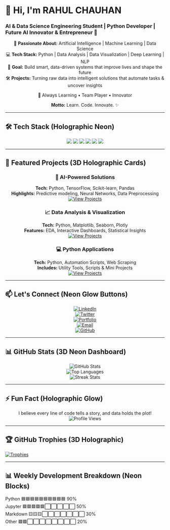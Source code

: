 # 👋 Hi, I'm RAHUL CHAUHAN

### AI & Data Science Engineering Student | Python Developer | Future AI Innovator & Entrepreneur 🌟

<div align="center">

🎯 **Passionate About:** Artificial Intelligence | Machine Learning | Data Science  
💻 **Tech Stack:** Python | Data Analysis | Data Visualization | Deep Learning | NLP  
🚀 **Goal:** Build smart, data-driven systems that improve lives and shape the future  
🛠 **Projects:** Turning raw data into intelligent solutions that automate tasks & uncover insights  

🌱 Always Learning • Team Player • Innovator  

**Motto:** Learn. Code. Innovate. ✨

</div>

---

## 🛠️ Tech Stack (Holographic Neon)

<div align="center">

<img src="https://img.shields.io/badge/Python-%233776AB?style=for-the-badge&logo=python&logoColor=white&labelColor=0A0A0A" /> 
<img src="https://img.shields.io/badge/Machine%20Learning-%23F7931E?style=for-the-badge&logo=opencv&logoColor=white&labelColor=1A1A1A" /> 
<img src="https://img.shields.io/badge/Data%20Science-%234B8BBE?style=for-the-badge&logo=apache%20spark&logoColor=white&labelColor=2A2A2A" /> 
<img src="https://img.shields.io/badge/Deep%20Learning-%23FF6F61?style=for-the-badge&logo=tensorflow&logoColor=white&labelColor=3A3A3A" /> 
<img src="https://img.shields.io/badge/Pandas-%23150458?style=for-the-badge&logo=pandas&logoColor=white&labelColor=4A4A4A" /> 
<img src="https://img.shields.io/badge/NumPy-%23013243?style=for-the-badge&logo=numpy&logoColor=white&labelColor=5A5A5A" /> 

</div>

---

## 🚀 Featured Projects (3D Holographic Cards)

<div align="center">

### 🤖 AI-Powered Solutions
**Tech:** Python, TensorFlow, Scikit-learn, Pandas  
**Highlights:** Predictive modeling, Neural Networks, Data Preprocessing  
[![View Projects](https://img.shields.io/badge/View_Projects-00FFD5?style=for-the-badge&logo=github&logoColor=white&labelColor=0D0D0D)](https://github.com/codewithrahul18)

### 📈 Data Analysis & Visualization
**Tech:** Python, Matplotlib, Seaborn, Plotly  
**Features:** EDA, Interactive Dashboards, Statistical Insights  
[![View Projects](https://img.shields.io/badge/View_Projects-FF00FF?style=for-the-badge&logo=github&logoColor=white&labelColor=1D1D1D)](https://github.com/codewithrahul18)

### 💻 Python Applications
**Tech:** Python, Automation Scripts, Web Scraping  
**Includes:** Utility Tools, Scripts & Mini Projects  
[![View Projects](https://img.shields.io/badge/View_Projects-00FFFF?style=for-the-badge&logo=github&logoColor=white&labelColor=2D2D2D)](https://github.com/codewithrahul18)

</div>

---

## 📫 Let's Connect (Neon Glow Buttons)

<div align="center">

[![LinkedIn](https://img.shields.io/badge/LinkedIn-%230077B5?style=for-the-badge&logo=linkedin&logoColor=white&labelColor=0D0D0D)](https://linkedin.com/in/rahul-chauhan)  
[![Twitter](https://img.shields.io/badge/Twitter-%231DA1F2?style=for-the-badge&logo=twitter&logoColor=white&labelColor=1D1D1D)](https://twitter.com/)  
[![Portfolio](https://img.shields.io/badge/Portfolio-%234285F4?style=for-the-badge&logo=google-chrome&logoColor=white&labelColor=2D2D2D)](https://your-portfolio-link.com)  
[![Email](https://img.shields.io/badge/Email-%23D14836?style=for-the-badge&logo=gmail&logoColor=white&labelColor=3D3D3D)](mailto:your-email@gmail.com)  
[![GitHub](https://img.shields.io/badge/GitHub-%23181717?style=for-the-badge&logo=github&logoColor=white&labelColor=4D4D4D)](https://github.com/codewithrahul18)

</div>

---

## 📊 GitHub Stats (3D Neon Dashboard)

<div align="center">

![GitHub Stats](https://github-readme-stats.vercel.app/api?username=codewithrahul18&show_icons=true&theme=radical&hide_border=true)  
![Top Languages](https://github-readme-stats.vercel.app/api/top-langs/?username=codewithrahul18&layout=compact&theme=radical&hide_border=true)  
![Streak Stats](https://github-readme-streak-stats.herokuapp.com/?user=codewithrahul18&theme=radical&hide_border=true)  

</div>

---

## ⚡ Fun Fact (Holographic Glow)

<div align="center">

I believe every line of code tells a story, and data holds the plot!  
![Profile Views](https://komarev.com/ghpvc/?username=codewithrahul18&color=blue&style=flat-square)  

</div>

---

## 🏆 GitHub Trophies (3D Holographic)

[![Trophies](https://github-profile-trophy.vercel.app/?username=codewithrahul18&theme=radical&no-frame=true&row=1)](https://github.com/codewithrahul18)

---

## 📊 Weekly Development Breakdown (Neon Blocks)

<!--START_SECTION:waka-->
Python       🟦🟦🟦🟦🟦🟦🟦🟦🟦🟦   90%  
Jupyter      🟩🟩🟩🟩🟩⬜⬜⬜⬜⬜   50%  
Markdown     🟨🟨🟨⬜⬜⬜⬜⬜⬜⬜   30%  
Other        🟪🟪⬜⬜⬜⬜⬜⬜⬜⬜   20%  
<!--END_SECTION:waka-->

